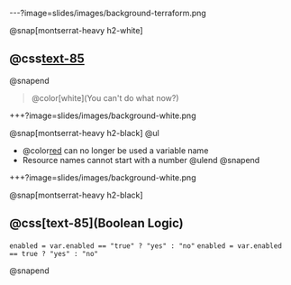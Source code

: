 ---?image=slides/images/background-terraform.png

@snap[montserrat-heavy h2-white]
## @css[text-85](Gotchas)
@snapend

> @color[white](You can't do what now?)

+++?image=slides/images/background-white.png

@snap[montserrat-heavy h2-black]
@ul
- @color[red](count) can no longer be used a variable name
- Resource names cannot start with a number
@ulend
@snapend

+++?image=slides/images/background-white.png

@snap[montserrat-heavy h2-black]
## @css[text-85](Boolean Logic)

`enabled = var.enabled == "true" ? "yes" : "no"`
`enabled = var.enabled == true ? "yes" : "no"`

@snapend
